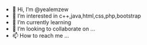 - 👋 Hi, I’m @yealemzew
- 👀 I’m interested in c++,java,html,css,php,bootstrap
- 🌱 I’m currently learning 
- 💞️ I’m looking to collaborate on ...
- 📫 How to reach me ...

<!---
yealemzew/yealemzew is a ✨ special ✨ repository because its `README.md` (this file) appears on your GitHub profile.
You can click the Preview link to take a look at your changes.
--->
